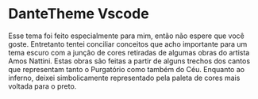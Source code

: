# DanteTheme Vscode

Esse tema foi feito especialmente para mim, então não espere que você goste. Entretanto tentei conciliar conceitos que acho importante para um tema escuro com a junção de cores retiradas de algumas obras do artista Amos Nattini. Estas obras são feitas a partir de alguns trechos dos cantos que representam tanto o Purgatório como também do Céu. Enquanto ao inferno, deixei simbolicamente representado pela paleta de cores mais voltada para o preto.
